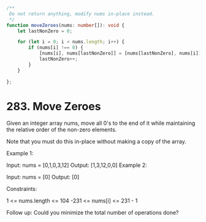 ```ts
/**
 Do not return anything, modify nums in-place instead.
 */
function moveZeroes(nums: number[]): void {
    let lastNonZero = 0;

    for (let i = 0; i < nums.length; i++) {
        if (nums[i] !== 0) {
            [nums[i], nums[lastNonZero]] = [nums[lastNonZero], nums[i]];
            lastNonZero++;
        }
    }
    
};
```

# 283. Move Zeroes
Given an integer array nums, move all 0's to the end of it while maintaining the relative order of the non-zero elements.

Note that you must do this in-place without making a copy of the array.

 

Example 1:

Input: nums = [0,1,0,3,12]
Output: [1,3,12,0,0]
Example 2:

Input: nums = [0]
Output: [0]
 

Constraints:

1 <= nums.length <= 104
-231 <= nums[i] <= 231 - 1
 

Follow up: Could you minimize the total number of operations done?
